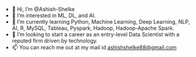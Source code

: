 - 👋 Hi, I’m @Ashish-Shelke
- 👀 I’m interested in ML, DL, and AI.
- 🌱 I’m currently learning Python, Machine Learning, Deep Learning, NLP, AI, R, MySQL, Tableau, Pyspark, Hadoop, Hadoop-Apache Spark.
- 💞️ I’m looking to start a career as an entry-level Data Scientist with a reputed firm driven by technology.
- 📫 You can reach me out at my mail id ashishshelke88@gmail.com

<!---
Ashish-Shelke/Ashish-Shelke is a ✨ special ✨ repository because its `README.md` (this file) appears on your GitHub profile.
You can click the Preview link to take a look at your changes.
--->
